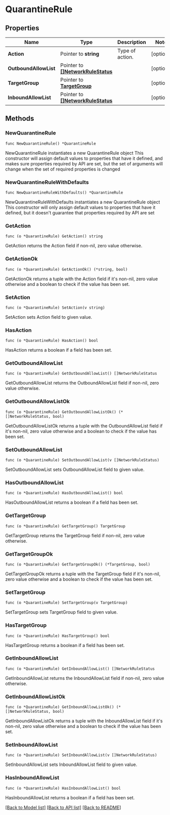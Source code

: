 # QuarantineRule

## Properties

Name | Type | Description | Notes
------------ | ------------- | ------------- | -------------
**Action** | Pointer to **string** | Type of action. | [optional] 
**OutboundAllowList** | Pointer to [**[]NetworkRuleStatus**](NetworkRuleStatus.md) |  | [optional] 
**TargetGroup** | Pointer to [**TargetGroup**](TargetGroup.md) |  | [optional] 
**InboundAllowList** | Pointer to [**[]NetworkRuleStatus**](NetworkRuleStatus.md) |  | [optional] 

## Methods

### NewQuarantineRule

`func NewQuarantineRule() *QuarantineRule`

NewQuarantineRule instantiates a new QuarantineRule object
This constructor will assign default values to properties that have it defined,
and makes sure properties required by API are set, but the set of arguments
will change when the set of required properties is changed

### NewQuarantineRuleWithDefaults

`func NewQuarantineRuleWithDefaults() *QuarantineRule`

NewQuarantineRuleWithDefaults instantiates a new QuarantineRule object
This constructor will only assign default values to properties that have it defined,
but it doesn't guarantee that properties required by API are set

### GetAction

`func (o *QuarantineRule) GetAction() string`

GetAction returns the Action field if non-nil, zero value otherwise.

### GetActionOk

`func (o *QuarantineRule) GetActionOk() (*string, bool)`

GetActionOk returns a tuple with the Action field if it's non-nil, zero value otherwise
and a boolean to check if the value has been set.

### SetAction

`func (o *QuarantineRule) SetAction(v string)`

SetAction sets Action field to given value.

### HasAction

`func (o *QuarantineRule) HasAction() bool`

HasAction returns a boolean if a field has been set.

### GetOutboundAllowList

`func (o *QuarantineRule) GetOutboundAllowList() []NetworkRuleStatus`

GetOutboundAllowList returns the OutboundAllowList field if non-nil, zero value otherwise.

### GetOutboundAllowListOk

`func (o *QuarantineRule) GetOutboundAllowListOk() (*[]NetworkRuleStatus, bool)`

GetOutboundAllowListOk returns a tuple with the OutboundAllowList field if it's non-nil, zero value otherwise
and a boolean to check if the value has been set.

### SetOutboundAllowList

`func (o *QuarantineRule) SetOutboundAllowList(v []NetworkRuleStatus)`

SetOutboundAllowList sets OutboundAllowList field to given value.

### HasOutboundAllowList

`func (o *QuarantineRule) HasOutboundAllowList() bool`

HasOutboundAllowList returns a boolean if a field has been set.

### GetTargetGroup

`func (o *QuarantineRule) GetTargetGroup() TargetGroup`

GetTargetGroup returns the TargetGroup field if non-nil, zero value otherwise.

### GetTargetGroupOk

`func (o *QuarantineRule) GetTargetGroupOk() (*TargetGroup, bool)`

GetTargetGroupOk returns a tuple with the TargetGroup field if it's non-nil, zero value otherwise
and a boolean to check if the value has been set.

### SetTargetGroup

`func (o *QuarantineRule) SetTargetGroup(v TargetGroup)`

SetTargetGroup sets TargetGroup field to given value.

### HasTargetGroup

`func (o *QuarantineRule) HasTargetGroup() bool`

HasTargetGroup returns a boolean if a field has been set.

### GetInboundAllowList

`func (o *QuarantineRule) GetInboundAllowList() []NetworkRuleStatus`

GetInboundAllowList returns the InboundAllowList field if non-nil, zero value otherwise.

### GetInboundAllowListOk

`func (o *QuarantineRule) GetInboundAllowListOk() (*[]NetworkRuleStatus, bool)`

GetInboundAllowListOk returns a tuple with the InboundAllowList field if it's non-nil, zero value otherwise
and a boolean to check if the value has been set.

### SetInboundAllowList

`func (o *QuarantineRule) SetInboundAllowList(v []NetworkRuleStatus)`

SetInboundAllowList sets InboundAllowList field to given value.

### HasInboundAllowList

`func (o *QuarantineRule) HasInboundAllowList() bool`

HasInboundAllowList returns a boolean if a field has been set.


[[Back to Model list]](../README.md#documentation-for-models) [[Back to API list]](../README.md#documentation-for-api-endpoints) [[Back to README]](../README.md)


